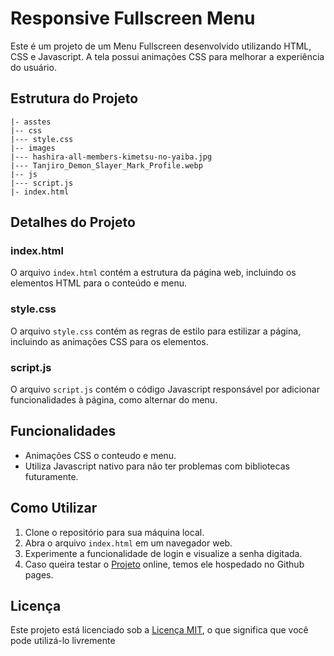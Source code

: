 # Responsive Fullscreen Menu

Este é um projeto de um Menu Fullscreen desenvolvido utilizando HTML, CSS e Javascript. A tela possui animações CSS para melhorar a experiência do usuário.

## Estrutura do Projeto

```
|- asstes
|-- css
|--- style.css
|-- images
|--- hashira-all-members-kimetsu-no-yaiba.jpg
|--- Tanjiro_Demon_Slayer_Mark_Profile.webp
|-- js
|--- script.js
|- index.html
```

## Detalhes do Projeto

### index.html
O arquivo `index.html` contém a estrutura da página web, incluindo os elementos HTML para o conteúdo e menu.

### style.css
O arquivo `style.css` contém as regras de estilo para estilizar a página, incluindo as animações CSS para os elementos.

### script.js
O arquivo `script.js` contém o código Javascript responsável por adicionar funcionalidades à página, como alternar do menu.

## Funcionalidades

- Animações CSS o conteudo e menu.
- Utiliza Javascript nativo para não ter problemas com bibliotecas futuramente.
## Como Utilizar

1. Clone o repositório para sua máquina local.
2. Abra o arquivo `index.html` em um navegador web.
3. Experimente a funcionalidade de login e visualize a senha digitada.
4. Caso queira testar o [Projeto](https://everaldo-martins.github.io/fullscreen_menu/) online, temos ele hospedado no Github pages.

## Licença

Este projeto está licenciado sob a [Licença MIT](LICENSE), o que significa que você pode utilizá-lo livremente